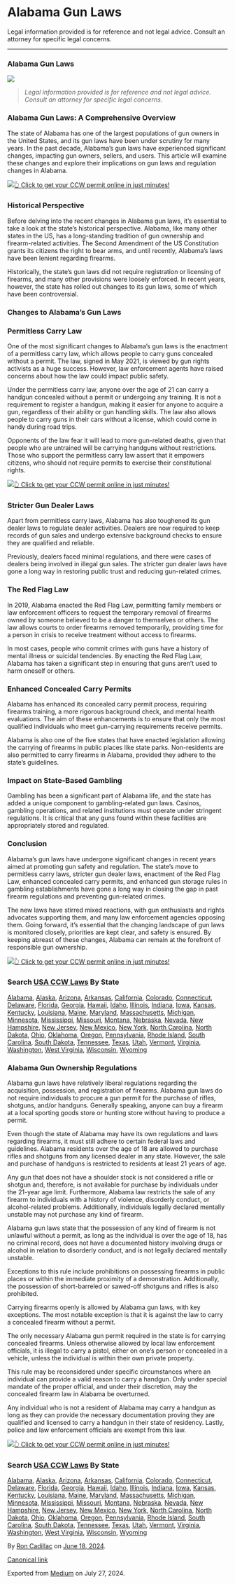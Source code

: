 # Alabama Gun Laws

Legal information provided is for reference and not legal advice. Consult an attorney for specific legal concerns. 

* * *

### Alabama Gun Laws

![](https://cdn-images-1.medium.com/max/1200/1*ubUP0M5JCb4aZ4cgkS6wSg.png)

>  _Legal information provided is for reference and not legal advice. Consult an attorney for specific legal concerns._

### Alabama Gun Laws: A Comprehensive Overview

The state of Alabama has one of the largest populations of gun owners in the United States, and its gun laws have been under scrutiny for many years. In the past decade, Alabama’s gun laws have experienced significant changes, impacting gun owners, sellers, and users. This article will examine these changes and explore their implications on gun laws and regulation changes in Alabama.

[![](https://cdn-images-1.medium.com/max/1200/1*aCmvRhaa5Xjz4zDZxHzAjg.png)](https://sndn.to/ccw)[👆 Click to get your CCW permit online in just minutes!](https://sndn.to/ccw)

### Historical Perspective

Before delving into the recent changes in Alabama gun laws, it’s essential to take a look at the state’s historical perspective. Alabama, like many other states in the US, has a long-standing tradition of gun ownership and firearm-related activities. The Second Amendment of the US Constitution grants its citizens the right to bear arms, and until recently, Alabama’s laws have been lenient regarding firearms.

Historically, the state’s gun laws did not require registration or licensing of firearms, and many other provisions were loosely enforced. In recent years, however, the state has rolled out changes to its gun laws, some of which have been controversial.

### Changes to Alabama’s Gun Laws

### Permitless Carry Law

One of the most significant changes to Alabama’s gun laws is the enactment of a permitless carry law, which allows people to carry guns concealed without a permit. The law, signed in May 2021, is viewed by gun rights activists as a huge success. However, law enforcement agents have raised concerns about how the law could impact public safety.

Under the permitless carry law, anyone over the age of 21 can carry a handgun concealed without a permit or undergoing any training. It is not a requirement to register a handgun, making it easier for anyone to acquire a gun, regardless of their ability or gun handling skills. The law also allows people to carry guns in their cars without a license, which could come in handy during road trips.

Opponents of the law fear it will lead to more gun-related deaths, given that people who are untrained will be carrying handguns without restrictions. Those who support the permitless carry law assert that it empowers citizens, who should not require permits to exercise their constitutional rights.

[![](https://cdn-images-1.medium.com/max/1200/1*TMCVgNoKp2NAtvLSAMkaJg.png)](https://sndn.to/ccw)[👆 Click to get your CCW permit online in just minutes!](https://sndn.to/ccw)

### Stricter Gun Dealer Laws

Apart from permitless carry laws, Alabama has also toughened its gun dealer laws to regulate dealer activities. Dealers are now required to keep records of gun sales and undergo extensive background checks to ensure they are qualified and reliable.

Previously, dealers faced minimal regulations, and there were cases of dealers being involved in illegal gun sales. The stricter gun dealer laws have gone a long way in restoring public trust and reducing gun-related crimes.

### The Red Flag Law

In 2019, Alabama enacted the Red Flag Law, permitting family members or law enforcement officers to request the temporary removal of firearms owned by someone believed to be a danger to themselves or others. The law allows courts to order firearms removed temporarily, providing time for a person in crisis to receive treatment without access to firearms.

In most cases, people who commit crimes with guns have a history of mental illness or suicidal tendencies. By enacting the Red Flag Law, Alabama has taken a significant step in ensuring that guns aren’t used to harm oneself or others.

### Enhanced Concealed Carry Permits

Alabama has enhanced its concealed carry permit process, requiring firearms training, a more rigorous background check, and mental health evaluations. The aim of these enhancements is to ensure that only the most qualified individuals who meet gun-carrying requirements receive permits.

Alabama is also one of the five states that have enacted legislation allowing the carrying of firearms in public places like state parks. Non-residents are also permitted to carry firearms in Alabama, provided they adhere to the state’s guidelines.

### Impact on State-Based Gambling

Gambling has been a significant part of Alabama life, and the state has added a unique component to gambling-related gun laws. Casinos, gambling operations, and related institutions must operate under stringent regulations. It is critical that any guns found within these facilities are appropriately stored and regulated.

### Conclusion

Alabama’s gun laws have undergone significant changes in recent years aimed at promoting gun safety and regulation. The state’s move to permitless carry laws, stricter gun dealer laws, enactment of the Red Flag Law, enhanced concealed carry permits, and enhanced gun storage rules in gambling establishments have gone a long way in closing the gap in past firearm regulations and preventing gun-related crimes.

The new laws have stirred mixed reactions, with gun enthusiasts and rights advocates supporting them, and many law enforcement agencies opposing them. Going forward, it’s essential that the changing landscape of gun laws is monitored closely, priorities are kept clear, and safety is ensured. By keeping abreast of these changes, Alabama can remain at the forefront of responsible gun ownership.

[![](https://cdn-images-1.medium.com/max/1200/1*UmVcdbz7GlGdNVJMx2tkag.png)](https://sndn.to/ccw)[👆 Click to get your CCW permit online in just minutes!](https://sndn.to/ccw)

### Search [USA CCW Laws](https://medium.com/shooting-safety-firearm-laws/usa-concealed-carry-weapon-laws-18f187538a4b) By State

[Alabama](https://medium.com/shooting-safety-firearm-laws/alabama-concealed-carry-gun-permit-laws-a6fb9981df1a), [Alaska](https://medium.com/shooting-safety-firearm-laws/alaska-concealed-carry-gun-permit-laws-22683f38559d), [Arizona](https://medium.com/shooting-safety-firearm-laws/arizona-concealed-carry-gun-permit-laws-deb4e5de9c6f), [Arkansas](https://medium.com/shooting-safety-firearm-laws/arkansas-concealed-carry-gun-permit-laws-48d46009c26d), [California](https://medium.com/shooting-safety-firearm-laws/california-concealed-carry-laws-how-to-get-a-ccw-gun-permit-license-online-5cbd26eaba00), [Colorado](https://medium.com/shooting-safety-firearm-laws/colorado-concealed-carry-gun-permit-laws-4ff5af590c7c), [Connecticut](https://medium.com/shooting-safety-firearm-laws/connecticut-concealed-carry-laws-how-to-get-a-ccw-gun-permit-license-online-3e1eb569140f), [Delaware](https://medium.com/shooting-safety-firearm-laws/delaware-concealed-carry-gun-permit-laws-649ff4c678da), [Florida](https://medium.com/shooting-safety-firearm-laws/florida-concealed-carry-gun-permit-laws-0f6dfbb65d3d), [Georgia](https://medium.com/shooting-safety-firearm-laws/georgia-concealed-carry-gun-permit-laws-b3a1de225b36), [Hawaii](https://medium.com/shooting-safety-firearm-laws/hawaii-concealed-carry-laws-ccw-gun-permit-license-online-bc9be8a0f5ec), [Idaho](https://medium.com/shooting-safety-firearm-laws/idaho-concealed-carry-gun-permit-laws-2c1fb00f6ae3), [Illinois](https://medium.com/shooting-safety-firearm-laws/illinois-concealed-carry-gun-permit-laws-c59121cb3d5b), [Indiana](https://medium.com/shooting-safety-firearm-laws/indiana-concealed-carry-gun-permit-laws-70a37602a089), [Iowa](https://medium.com/shooting-safety-firearm-laws/iowa-concealed-carry-gun-permit-laws-ab6201b0d053), [Kansas](https://medium.com/shooting-safety-firearm-laws/kansas-concealed-carry-gun-permit-laws-45cc4d8dfb94), [Kentucky](https://medium.com/shooting-safety-firearm-laws/kentucky-concealed-carry-gun-permit-laws-b7b0fd284f72), [Louisiana](https://medium.com/shooting-safety-firearm-laws/louisiana-concealed-carry-gun-permit-laws-5a80555bc3ee), [Maine](https://medium.com/shooting-safety-firearm-laws/maine-concealed-carry-gun-permit-laws-df702175d8bc), [Maryland](https://medium.com/shooting-safety-firearm-laws/maryland-concealed-carry-gun-permit-laws-fded677f530b), [Massachusetts](https://medium.com/shooting-safety-firearm-laws/massachusetts-concealed-carry-gun-permit-laws-1871377d330f), [Michigan](https://medium.com/shooting-safety-firearm-laws/michigan-concealed-carry-gun-permit-laws-e8fe5ab15816), [Minnesota](https://medium.com/shooting-safety-firearm-laws/minnesota-concealed-carry-gun-permit-laws-acaff130c670), [Mississippi](https://medium.com/shooting-safety-firearm-laws/mississippi-concealed-carry-gun-permit-laws-efbb83857d20), [Missouri](https://medium.com/shooting-safety-firearm-laws/missouri-concealed-carry-gun-permit-laws-1e03b15eee68), [Montana](https://medium.com/shooting-safety-firearm-laws/montana-concealed-carry-gun-permit-laws-f5758f5d6869), [Nebraska](https://medium.com/shooting-safety-firearm-laws/nebraska-concealed-carry-gun-permit-laws-9ed2ec91e282), [Nevada](https://medium.com/shooting-safety-firearm-laws/nevada-concealed-carry-gun-permit-laws-74a70169a6fb), [New Hampshire](https://medium.com/shooting-safety-firearm-laws/new-hampshire-concealed-carry-gun-permit-laws-3422b160c262), [New Jersey](https://medium.com/shooting-safety-firearm-laws/new-jersey-concealed-carry-gun-permit-laws-784337e10fba), [New Mexico](https://medium.com/shooting-safety-firearm-laws/new-mexico-concealed-carry-gun-permit-laws-042ee2c39a1d), [New York](https://medium.com/shooting-safety-firearm-laws/new-york-concealed-carry-gun-permit-laws-0574de7f130f), [North Carolina](https://medium.com/shooting-safety-firearm-laws/north-carolina-concealed-carry-gun-permit-laws-01ba377368b4), [North Dakota](https://medium.com/shooting-safety-firearm-laws/north-dakota-concealed-carry-gun-permit-laws-d2ec3d866ca9), [Ohio](https://medium.com/shooting-safety-firearm-laws/ohio-concealed-carry-gun-permit-laws-d0b3414ee8e5), [Oklahoma](https://medium.com/shooting-safety-firearm-laws/oklahoma-concealed-carry-gun-permit-laws-29d2d3c210c9), [Oregon](https://medium.com/shooting-safety-firearm-laws/oregon-concealed-carry-gun-permit-laws-9d4b07a4d894), [Pennsylvania](https://medium.com/shooting-safety-firearm-laws/pennsylvania-concealed-carry-gun-permit-laws-3b46e7381a13), [Rhode Island](https://medium.com/shooting-safety-firearm-laws/rhode-island-concealed-carry-gun-permit-laws-37f66915e9b6), [South Carolina](https://medium.com/shooting-safety-firearm-laws/south-carolina-concealed-carry-gun-permit-laws-31dd5612b7e0), [South Dakota](https://medium.com/shooting-safety-firearm-laws/south-dakota-concealed-carry-gun-permit-laws-139ac47cf186), [Tennessee](https://medium.com/shooting-safety-firearm-laws/tennessee-concealed-carry-gun-permit-laws-c96815e3a8f4), [Texas](https://medium.com/shooting-safety-firearm-laws/texas-concealed-carry-gun-permit-laws-d1d857f5ab9e), [Utah](https://medium.com/shooting-safety-firearm-laws/utah-concealed-carry-gun-permit-laws-76757ef3ecba), [Vermont](https://medium.com/shooting-safety-firearm-laws/vermont-concealed-carry-gun-permit-laws-f658193e5581), [Virginia](https://medium.com/shooting-safety-firearm-laws/virginia-concealed-carry-gun-permit-laws-d08d525c6168), [Washington](https://medium.com/shooting-safety-firearm-laws/washington-concealed-carry-gun-permit-laws-ad62f971e61a), [West Virginia](https://medium.com/shooting-safety-firearm-laws/west-virginia-concealed-carry-gun-permit-laws-2651cd30a913), [Wisconsin](https://medium.com/shooting-safety-firearm-laws/wisconsin-concealed-carry-gun-permit-laws-9cb3bfba6939), [Wyoming](https://medium.com/shooting-safety-firearm-laws/wyoming-concealed-carry-gun-permit-laws-125f8ce50786)

### Alabama Gun Ownership Regulations

Alabama gun laws have relatively liberal regulations regarding the acquisition, possession, and registration of firearms. Alabama gun laws do not require individuals to procure a gun permit for the purchase of rifles, shotguns, and/or handguns. Generally speaking, anyone can buy a firearm at a local sporting goods store or hunting store without having to produce a permit.

Even though the state of Alabama may have its own regulations and laws regarding firearms, it must still adhere to certain federal laws and guidelines. Alabama residents over the age of 18 are allowed to purchase rifles and shotguns from any licensed dealer in any state. However, the sale and purchase of handguns is restricted to residents at least 21 years of age.

Any gun that does not have a shoulder stock is not considered a rifle or shotgun and, therefore, is not available for purchase by individuals under the 21-year age limit. Furthermore, Alabama law restricts the sale of any firearm to individuals with a history of violence, disorderly conduct, or alcohol-related problems. Additionally, individuals legally declared mentally unstable may not purchase any kind of firearm.

Alabama gun laws state that the possession of any kind of firearm is not unlawful without a permit, as long as the individual is over the age of 18, has no criminal record, does not have a documented history involving drugs or alcohol in relation to disorderly conduct, and is not legally declared mentally unstable.

Exceptions to this rule include prohibitions on possessing firearms in public places or within the immediate proximity of a demonstration. Additionally, the possession of short-barreled or sawed-off shotguns and rifles is also prohibited.

Carrying firearms openly is allowed by Alabama gun laws, with key exceptions. The most notable exception is that it is against the law to carry a concealed firearm without a permit.

The only necessary Alabama gun permit required in the state is for carrying concealed firearms. Unless otherwise allowed by local law enforcement officials, it is illegal to carry a pistol, either on one’s person or concealed in a vehicle, unless the individual is within their own private property.

This rule may be reconsidered under specific circumstances where an individual can provide a valid reason to carry a handgun. Only under special mandate of the proper official, and under their discretion, may the concealed firearm law in Alabama be overturned.

Any individual who is not a resident of Alabama may carry a handgun as long as they can provide the necessary documentation proving they are qualified and licensed to carry a handgun in their state of residency. Lastly, police and law enforcement officials are exempt from this law.

[![](https://cdn-images-1.medium.com/max/2560/1*aCmvRhaa5Xjz4zDZxHzAjg.png)](https://sndn.to/ccw)[👆 Click to get your CCW permit online in just minutes!](https://sndn.to/ccw)

### Search [USA CCW Laws](https://medium.com/shooting-safety-firearm-laws/usa-concealed-carry-weapon-laws-18f187538a4b) By State

[Alabama](https://gunpermitlaws.medium.com/alabama-concealed-carry-permit-gun-laws-b5c7b4344bd1), [Alaska](https://gunpermitlaws.medium.com/alaska-concealed-carry-gun-permit-laws-072aed8ba1f9), [Arizona](https://gunpermitlaws.medium.com/arizona-concealed-carry-gun-permit-laws-d592a10f1497), [Arkansas](https://gunpermitlaws.medium.com/arkansas-concealed-carry-gun-permit-laws-189069a29990), [California](https://gunpermitlaws.medium.com/california-concealed-carry-gun-permit-laws-77d11b72144e), [Colorado](https://gunpermitlaws.medium.com/colorado-concealed-carry-gun-permit-laws-e7218ae8da91), [Connecticut](https://gunpermitlaws.medium.com/connecticut-concealed-carry-gun-permit-laws-f02a502bc745), [Delaware](https://gunpermitlaws.medium.com/delaware-concealed-carry-gun-permit-laws-5168ca7061fe), [Florida](https://gunpermitlaws.medium.com/florida-concealed-carry-gun-permit-laws-3aa15d973382), [Georgia](https://gunpermitlaws.medium.com/georgia-concealed-carry-gun-permit-laws-6ea5a1141c13), [Hawaii](https://gunpermitlaws.medium.com/hawaii-concealed-carry-gun-permit-laws-e40ec91b467d), [Idaho](https://gunpermitlaws.medium.com/idaho-concealed-carry-gun-permit-laws-1b2ae1aa5e54), [Illinois](https://gunpermitlaws.medium.com/illinois-concealed-carry-gun-permit-laws-024ca7501502), [Indiana](https://gunpermitlaws.medium.com/indiana-concealed-carry-gun-permit-laws-c140707f2d2c), [Iowa](https://gunpermitlaws.medium.com/iowa-concealed-carry-gun-permit-laws-00385ac0a73e), [Kansas](https://gunpermitlaws.medium.com/kansas-concealed-carry-gun-permit-laws-b9c32916a2cc), [Kentucky](https://gunpermitlaws.medium.com/kentucky-concealed-carry-gun-permit-laws-2b85996f541d), [Louisiana](https://gunpermitlaws.medium.com/louisiana-concealed-carry-gun-permit-laws-bb14f12ce530), [Maine](https://gunpermitlaws.medium.com/maine-concealed-carry-gun-permit-laws-67f8ea5f65f5), [Maryland](https://gunpermitlaws.medium.com/maryland-concealed-carry-gun-permit-laws-5ef9b086ab89), [Massachusetts](https://gunpermitlaws.medium.com/massachusetts-concealed-carry-gun-permit-laws-35647d5b88a5), [Michigan](https://gunpermitlaws.medium.com/michigan-concealed-carry-gun-permit-laws-4ab8b68cfe26), [Minnesota](https://gunpermitlaws.medium.com/minnesota-concealed-carry-gun-permit-laws-766502412832), [Mississippi](https://gunpermitlaws.medium.com/mississippi-concealed-carry-gun-permit-laws-245670155b97), [Missouri](https://gunpermitlaws.medium.com/missouri-concealed-carry-gun-permit-laws-3ad619711e7b), [Montana](https://gunpermitlaws.medium.com/montana-concealed-carry-gun-permit-laws-0a45f3224f94), [Nebraska](https://gunpermitlaws.medium.com/nebraska-concealed-carry-gun-permit-laws-548ff340d824), [Nevada](https://gunpermitlaws.medium.com/nevada-concealed-carry-gun-permit-laws-4137566872f6), [New Hampshire](https://gunpermitlaws.medium.com/new-hampshire-concealed-carry-gun-permit-laws-69d20585ac7c), [New Jersey](https://gunpermitlaws.medium.com/new-jersey-concealed-carry-gun-permit-laws-847bc310dfda), [New Mexico](https://gunpermitlaws.medium.com/new-mexico-concealed-carry-gun-permit-laws-1e36f36e7cc2), [New York](https://gunpermitlaws.medium.com/new-york-concealed-carry-gun-permit-laws-8f223743e49a), [North Carolina](https://gunpermitlaws.medium.com/north-carolina-concealed-carry-gun-permit-laws-3f0c83af24de), [North Dakota](https://gunpermitlaws.medium.com/north-dakota-concealed-carry-gun-permit-laws-20cd3375b28e), [Ohio](https://gunpermitlaws.medium.com/ohio-concealed-carry-gun-permit-laws-14b7a9a49bba), [Oklahoma](https://gunpermitlaws.medium.com/oklahoma-concealed-carry-gun-permit-laws-c5099f686dcf), [Oregon](https://gunpermitlaws.medium.com/oregon-concealed-carry-gun-permit-laws-ab2c1f6b0717), [Pennsylvania](https://gunpermitlaws.medium.com/pennsylvania-concealed-carry-gun-permit-laws-43d4641baa2b), [Rhode Island](https://gunpermitlaws.medium.com/rhode-island-concealed-carry-gun-permit-laws-ce01597421ee), [South Carolina](https://gunpermitlaws.medium.com/south-carolina-concealed-carry-gun-permit-laws-764c64e59abd), [South Dakota](https://gunpermitlaws.medium.com/south-dakota-concealed-carry-gun-permit-laws-42b138819c8e), [Tennessee](https://gunpermitlaws.medium.com/tennessee-concealed-carry-gun-permit-laws-42e247ee8bf4), [Texas](https://gunpermitlaws.medium.com/texas-concealed-carry-gun-permit-laws-83a5dde6f001), [Utah](https://gunpermitlaws.medium.com/utah-concealed-carry-gun-permit-laws-cbb80ad076ad), [Vermont](https://gunpermitlaws.medium.com/vermont-concealed-carry-gun-permit-laws-95bc452c3311), [Virginia](https://gunpermitlaws.medium.com/virginia-concealed-carry-gun-permit-laws-aaa8a3ac5d8f), [Washington](https://gunpermitlaws.medium.com/washington-concealed-carry-gun-permit-laws-a11a8b6e6e3e), [West Virginia](https://gunpermitlaws.medium.com/west-virginia-concealed-carry-gun-permit-laws-617795db7484), [Wisconsin](https://gunpermitlaws.medium.com/wisconsin-concealed-carry-gun-permit-laws-be4bad49ff85), [Wyoming](https://gunpermitlaws.medium.com/wyoming-concealed-carry-gun-permit-laws-9f2284db8883)

By [Ron Cadillac](https://medium.com/@gunpermitlaws) on [June 18, 2024](https://medium.com/p/f9dfa776cc71).

[Canonical link](https://medium.com/@gunpermitlaws/alabama-gun-laws-f9dfa776cc71)

Exported from [Medium](https://medium.com) on July 27, 2024.
